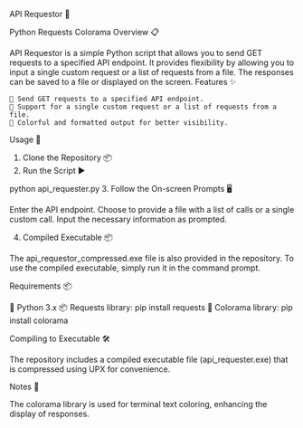 API Requestor 🚀

Python Requests Colorama
Overview 📋

API Requestor is a simple Python script that allows you to send GET requests to a specified API endpoint. It provides flexibility by allowing you to input a single custom request or a list of requests from a file. The responses can be saved to a file or displayed on the screen.
Features ✨

    🔗 Send GET requests to a specified API endpoint.
    📄 Support for a single custom request or a list of requests from a file.
    🎨 Colorful and formatted output for better visibility.

Usage 🚀
1. Clone the Repository 📦
2. Run the Script ▶️

python api_requester.py
3. Follow the On-screen Prompts 🖥️

Enter the API endpoint.
Choose to provide a file with a list of calls or a single custom call.
Input the necessary information as prompted.

4. Compiled Executable 📦

The api_requestor_compressed.exe file is also provided in the repository.
To use the compiled executable, simply run it in the command prompt.

Requirements 📦

🐍 Python 3.x
📦 Requests library: pip install requests
🎨 Colorama library: pip install colorama

Compiling to Executable 🛠️

The repository includes a compiled executable file (api_requester.exe) that is compressed using UPX for convenience.

Notes 📝

The colorama library is used for terminal text coloring, enhancing the display of responses.

